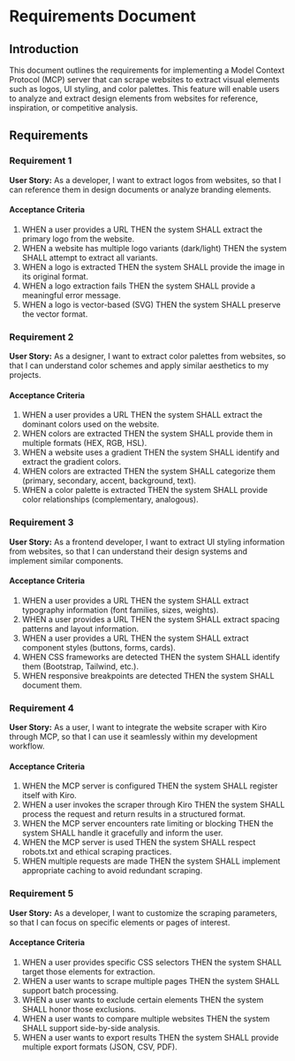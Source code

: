 # Requirements Document

## Introduction

This document outlines the requirements for implementing a Model Context Protocol (MCP) server that can scrape websites to extract visual elements such as logos, UI styling, and color palettes. This feature will enable users to analyze and extract design elements from websites for reference, inspiration, or competitive analysis.

## Requirements

### Requirement 1

**User Story:** As a developer, I want to extract logos from websites, so that I can reference them in design documents or analyze branding elements.

#### Acceptance Criteria

1. WHEN a user provides a URL THEN the system SHALL extract the primary logo from the website.
2. WHEN a website has multiple logo variants (dark/light) THEN the system SHALL attempt to extract all variants.
3. WHEN a logo is extracted THEN the system SHALL provide the image in its original format.
4. WHEN a logo extraction fails THEN the system SHALL provide a meaningful error message.
5. WHEN a logo is vector-based (SVG) THEN the system SHALL preserve the vector format.

### Requirement 2

**User Story:** As a designer, I want to extract color palettes from websites, so that I can understand color schemes and apply similar aesthetics to my projects.

#### Acceptance Criteria

1. WHEN a user provides a URL THEN the system SHALL extract the dominant colors used on the website.
2. WHEN colors are extracted THEN the system SHALL provide them in multiple formats (HEX, RGB, HSL).
3. WHEN a website uses a gradient THEN the system SHALL identify and extract the gradient colors.
4. WHEN colors are extracted THEN the system SHALL categorize them (primary, secondary, accent, background, text).
5. WHEN a color palette is extracted THEN the system SHALL provide color relationships (complementary, analogous).

### Requirement 3

**User Story:** As a frontend developer, I want to extract UI styling information from websites, so that I can understand their design systems and implement similar components.

#### Acceptance Criteria

1. WHEN a user provides a URL THEN the system SHALL extract typography information (font families, sizes, weights).
2. WHEN a user provides a URL THEN the system SHALL extract spacing patterns and layout information.
3. WHEN a user provides a URL THEN the system SHALL extract component styles (buttons, forms, cards).
4. WHEN CSS frameworks are detected THEN the system SHALL identify them (Bootstrap, Tailwind, etc.).
5. WHEN responsive breakpoints are detected THEN the system SHALL document them.

### Requirement 4

**User Story:** As a user, I want to integrate the website scraper with Kiro through MCP, so that I can use it seamlessly within my development workflow.

#### Acceptance Criteria

1. WHEN the MCP server is configured THEN the system SHALL register itself with Kiro.
2. WHEN a user invokes the scraper through Kiro THEN the system SHALL process the request and return results in a structured format.
3. WHEN the MCP server encounters rate limiting or blocking THEN the system SHALL handle it gracefully and inform the user.
4. WHEN the MCP server is used THEN the system SHALL respect robots.txt and ethical scraping practices.
5. WHEN multiple requests are made THEN the system SHALL implement appropriate caching to avoid redundant scraping.

### Requirement 5

**User Story:** As a developer, I want to customize the scraping parameters, so that I can focus on specific elements or pages of interest.

#### Acceptance Criteria

1. WHEN a user provides specific CSS selectors THEN the system SHALL target those elements for extraction.
2. WHEN a user wants to scrape multiple pages THEN the system SHALL support batch processing.
3. WHEN a user wants to exclude certain elements THEN the system SHALL honor those exclusions.
4. WHEN a user wants to compare multiple websites THEN the system SHALL support side-by-side analysis.
5. WHEN a user wants to export results THEN the system SHALL provide multiple export formats (JSON, CSV, PDF).